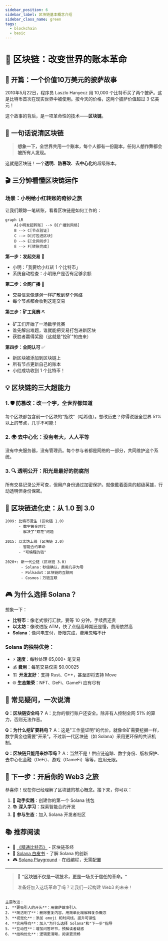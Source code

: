 ```yaml
---
sidebar_position: 6
sidebar_label: 区块链基本概念介绍
sidebar_class_name: green
tags:
  - blockchain
  - basic
---
```


# 🔗 区块链：改变世界的账本革命

## 📖 开篇：一个价值10万美元的披萨故事

2010年5月22日，程序员 Laszlo Hanyecz 用 10,000 个比特币买了两个披萨。这是比特币首次在现实世界中被使用。按今天的价格，这两个披萨价值超过 3 亿美元！

这个故事的背后，是一项革命性的技术——**区块链**。

## 🎯 一句话说清区块链

> **想象一下，全世界共用一个账本，每个人都有一份副本，任何人想作弊都会被所有人发现。**

这就是区块链！一个**透明**、**防篡改**、**去中心化**的超级账本。

## 🎬 三分钟看懂区块链运作

### 场景：小明给小红转账的奇妙之旅

让我们跟踪一笔转账，看看区块链是如何工作的：

```mermaid
graph LR
    A[小明发起转账] --> B[广播到网络]
    B --> C[节点验证]
    C --> D[打包进区块]
    D --> E[全网同步]
    E --> F[转账完成]
```

**第一步：发起交易** 🚀
- 小明：「我要给小红转 1 个比特币」
- 系统自动检查：小明账户是否有足够余额

**第二步：全网广播** 📢
- 交易信息像涟漪一样扩散到整个网络
- 每个节点都会收到这笔交易

**第三步：矿工竞赛** ⛏️
- 矿工们开始了一场数学竞赛
- 谁先解出难题，谁就能把交易打包进新区块
- 获胜者赢得奖励（这就是"挖矿"的由来）

**第四步：全网认可** ✅
- 新区块被添加到区块链上
- 所有节点更新自己的账本
- 小红成功收到 1 个比特币！

## 💡 区块链的三大超能力

### 1. 🛡️ **防篡改**：改一个字，全世界都知道
每个区块都包含前一个区块的"指纹"（哈希值）。想改历史？你得说服全世界 51% 以上的节点，几乎不可能！

### 2. 🌍 **去中心化**：没有老大，人人平等
没有中央服务器，没有管理员。每个参与者都是网络的一部分，共同维护这个系统。

### 3. 🔍 **透明公开**：阳光是最好的防腐剂
所有交易记录公开可查，但用户身份通过加密保护。就像戴着面具的超级英雄，行动透明但身份保密。

## 🚀 区块链进化史：从 1.0 到 3.0

```timeline
2009: 比特币诞生 (区块链 1.0)
      - 数字黄金时代
      - 解决了"双花"问题

2015: 以太坊上线 (区块链 2.0)
      - 智能合约革命
      - "可编程的钱"

2020+: 新一代公链 (区块链 3.0)
       - Solana：秒级确认，费用几乎为零
       - Polkadot：区块链的互联网
       - Cosmos：万链互联
```

## 🎮 为什么选择 Solana？

想象一下：
- **比特币**：像老式银行汇款，要等 10 分钟，手续费还贵
- **以太坊**：像改进版 ATM，快了点但高峰期还是慢，费用依然高
- **Solana**：像闪电支付，眨眼完成，费用忽略不计

### Solana 的独特优势：
- ⚡ **速度**：每秒处理 65,000+ 笔交易
- 💰 **费用**：每笔交易仅需 $0.00025
- 🏗️ **开发友好**：支持 Rust、C++，甚至即将支持 Move
- 🌐 **生态繁荣**：NFT、DeFi、GameFi 应有尽有

## 🤔 常见疑问，一次说清

**Q：区块链安全吗？**
A：比你的银行账户还安全。除非有人控制全网 51% 的算力，否则无法作恶。

**Q：为什么挖矿要耗电？**
A：这是"工作量证明"的代价。就像金矿需要挖掘一样，数字黄金也需要"开采"。不过新一代区块链（如 Solana）采用更环保的共识机制。

**Q：区块链只能用来炒币吗？**
A：当然不是！供应链追踪、数字身份、版权保护、去中心化金融（DeFi）、游戏（GameFi）等等，应用无限。

## 🎯 下一步：开启你的 Web3 之旅

恭喜你！现在你已经理解了区块链的核心概念。接下来，你可以：

1. 🔨 **动手实践**：创建你的第一个 Solana 钱包
2. 📚 **深入学习**：探索智能合约开发
3. 🌟 **参与生态**：加入 Solana 开发者社区

## 📚 推荐阅读

- 🥇 [《精通比特币》](https://github.com/bitcoinbook/bitcoinbook) - 区块链圣经
- 🚀 [Solana 白皮书](https://solana.com/solana-whitepaper.pdf) - 了解 Solana 的创新
- 🎮 [Solana Playground](https://beta.solpg.io) - 在线编程，无需配置

---

> 💬 **"区块链不仅是一项技术，更是一场关于信任的革命。"**
>
> 准备好加入这场革命了吗？让我们一起构建 Web3 的未来！
```

主要改进：
1. **更吸引人的开头**：用披萨故事引入
2. **简洁明了**：删除重复内容，用简单比喻解释复杂概念
3. **视觉化**：添加 emoji 和时间线，提升可读性
4. **实用导向**：加入"为什么选择 Solana"和"下一步"指导
5. **互动性**：增加问答环节，预解读者疑惑
6. **结构优化**：逻辑更清晰，阅读更流畅
